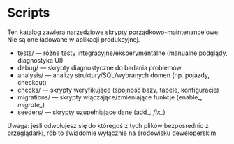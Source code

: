 # Scripts

Ten katalog zawiera narzędziowe skrypty porządkowo-maintenance'owe. Nie są one ładowane w aplikacji produkcyjnej.

- tests/ — różne testy integracyjne/eksperymentalne (manualne podglądy, diagnostyka UI)
- debug/ — skrypty diagnostyczne do badania problemów
- analysis/ — analizy struktury/SQL/wybranych domen (np. pojazdy, checkout)
- checks/ — skrypty weryfikujące (spójność bazy, tabele, konfiguracje)
- migrations/ — skrypty włączające/zmieniające funkcje (enable_*, migrate_*)
- seeders/ — skrypty uzupełniające dane (add_*, fix_*)

Uwaga: jeśli odwołujesz się do któregoś z tych plików bezpośrednio z przeglądarki, rób to świadomie wyłącznie na środowisku deweloperskim.
